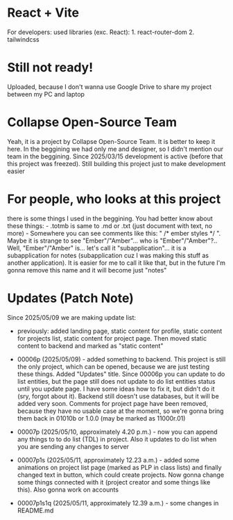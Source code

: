 # React + Vite

For developers: 
    used libraries (exc. React):
        1. react-router-dom
        2. tailwindcss

# Still not ready! 
Uploaded, because I don't wanna use Google Drive to share my project between my PC and laptop

# Collapse Open-Source Team
Yeah, it is a project by Collapse Open-Source Team. It is better to keep it here. In the beggining we had only me and designer, so I didn't mention our team in the beggining. Since 2025/03/15 development is active (before that this project was freezed). Still building this project just to make development easier

# For people, who looks at this project
there is some things I used in the beggining. You had better know about these things:
    - .totmb is same to .md or .txt (just document with text, no more)
    - Somewhere you can see comments like this: " /* ember styles */ ". Maybe it is strange to see "Ember"/"Amber"... who is "Ember"/"Amber"?.. Well, "Ember"/"Amber" is... let's call it "subapplication"... it is a subapplication for notes (subapplication cuz I was making this stuff as another application). It is easier for me to call it like that, but in the future I'm gonna remove this name and it will become just "notes"

# Updates (Patch Note)
Since 2025/05/09 we are making update list:
    
- previously: added landing page, static content for profile, static content for projects list, static content for project page. Then moved static content to backend and marked as "static content"
    
- 00006p (2025/05/09) - added something to backend. This project is still the only project, which can be opened, because we are just testing these things. Added "Updates" title. Since 00006p you can update to do list entities, but the page still does not update to do list entities status until you update page. I have some ideas how to fix it, but didn't do it (sry, forgot about it). Backend still doesn't use databases, but it will be added very soon. Comments for project page have been removed, because they have no usable case at the moment, so we're gonna bring them back in 01010b or 1.0.0 (may be marked as 11000r.01)
    
- 00007p (2025/05/10, approximately 4.20 p.m.) - now you can append any things to to do list (TDL) in project. Also it updates to do list when you are sending any changes to server
    
- 00007p1s (2025/05/11, approximately 12.23 a.m.) - added some animations on project list page (marked as PLP in class lists) and finally changed text in button, which could create projects. Now gonna change some things connected with it (project creator and some things like this). Also gonna work on accounts

- 00007p1s1q (2025/05/11, approximately 12.39 a.m.) - some changes in README.md

<!-- - 00008p (2025/05/12) - disabled post adder button on profile page just to make profiles usable. Started adding some things to backend. Added modal window for project creation -->
